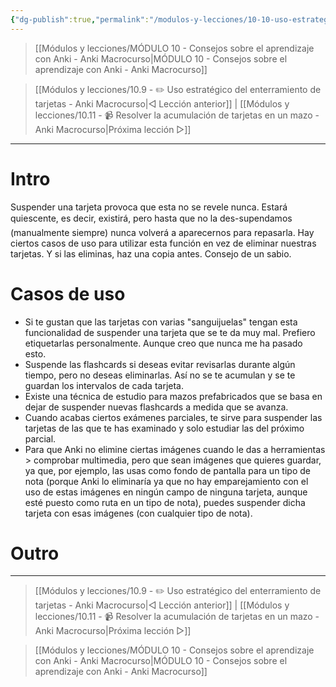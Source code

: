 ```yaml
---
{"dg-publish":true,"permalink":"/modulos-y-lecciones/10-10-uso-estrategico-de-la-suspension-de-tarjetas-anki-macrocurso/","noteIcon":""}
---
```



> [[Módulos y lecciones/MÓDULO 10 - Consejos sobre el aprendizaje con Anki - Anki Macrocurso\|MÓDULO 10 - Consejos sobre el aprendizaje con Anki - Anki Macrocurso]]

> [[Módulos y lecciones/10.9 - ✏️ Uso estratégico del enterramiento de tarjetas - Anki Macrocurso\|◁ Lección anterior]] | [[Módulos y lecciones/10.11 - 📹 Resolver la acumulación de tarjetas en un mazo - Anki Macrocurso\|Próxima lección ▷]]

---

# Intro
Suspender una tarjeta provoca que esta no se revele nunca. Estará quiescente, es decir, existirá, pero hasta que no la des-supendamos (manualmente siempre) nunca volverá a aparecernos para repasarla. Hay ciertos casos de uso para utilizar esta función en vez de eliminar nuestras tarjetas. Y si las eliminas, haz una copia antes. Consejo de un sabio.

# Casos de uso
- Si te gustan que las tarjetas con varias "sanguijuelas" tengan esta funcionalidad de suspender una tarjeta que se te da muy mal. Prefiero etiquetarlas personalmente. Aunque creo que nunca me ha pasado esto.
- Suspende las flashcards si deseas evitar revisarlas durante algún tiempo, pero no deseas eliminarlas. Así no se te acumulan y se te guardan los intervalos de cada tarjeta.
- Existe una técnica de estudio para mazos prefabricados que se basa en dejar de suspender nuevas flashcards a medida que se avanza.
- Cuando acabas ciertos exámenes parciales, te sirve para suspender las tarjetas de las que te has examinado y solo estudiar las del próximo parcial.
- Para que Anki no elimine ciertas imágenes cuando le das a herramientas > comprobar multimedia, pero que sean imágenes que quieres guardar, ya que, por ejemplo, las usas como fondo de pantalla para un tipo de nota (porque Anki lo eliminaría ya que no hay emparejamiento con el uso de estas imágenes en ningún campo de ninguna tarjeta, aunque esté puesto como ruta en un tipo de nota), puedes suspender dicha tarjeta con esas imágenes (con cualquier tipo de nota).


# Outro

---

> [[Módulos y lecciones/10.9 - ✏️ Uso estratégico del enterramiento de tarjetas - Anki Macrocurso\|◁ Lección anterior]] | [[Módulos y lecciones/10.11 - 📹 Resolver la acumulación de tarjetas en un mazo - Anki Macrocurso\|Próxima lección ▷]]

> [[Módulos y lecciones/MÓDULO 10 - Consejos sobre el aprendizaje con Anki - Anki Macrocurso\|MÓDULO 10 - Consejos sobre el aprendizaje con Anki - Anki Macrocurso]]